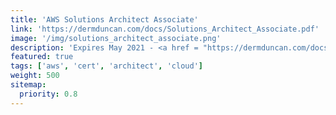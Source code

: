 ```yaml
---
title: 'AWS Solutions Architect Associate'
link: 'https://dermduncan.com/docs/Solutions_Architect_Associate.pdf'
image: '/img/solutions_architect_associate.png'
description: 'Expires May 2021 - <a href = "https://dermduncan.com/docs/Solutions_Architect_Associate.pdf">View Certificate</a>'
featured: true
tags: ['aws', 'cert', 'architect', 'cloud']
weight: 500
sitemap:
  priority: 0.8
---
```

